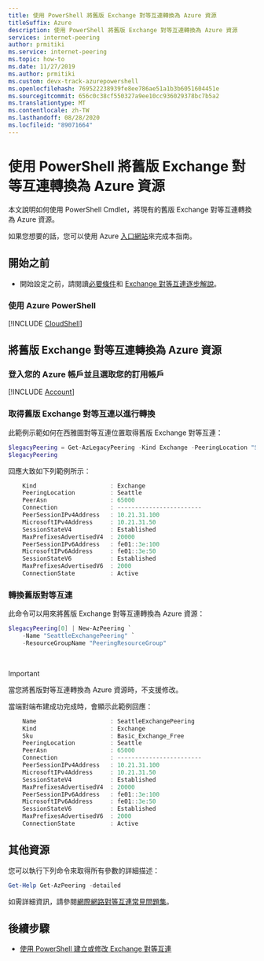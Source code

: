 ```yaml
---
title: 使用 PowerShell 將舊版 Exchange 對等互連轉換為 Azure 資源
titleSuffix: Azure
description: 使用 PowerShell 將舊版 Exchange 對等互連轉換為 Azure 資源
services: internet-peering
author: prmitiki
ms.service: internet-peering
ms.topic: how-to
ms.date: 11/27/2019
ms.author: prmitiki
ms.custom: devx-track-azurepowershell
ms.openlocfilehash: 769522238939fe8ee786ae51a1b3b6051604451e
ms.sourcegitcommit: 656c0c38cf550327a9ee10cc936029378bc7b5a2
ms.translationtype: MT
ms.contentlocale: zh-TW
ms.lasthandoff: 08/28/2020
ms.locfileid: "89071664"
---
```

# <a name="convert-a-legacy-exchange-peering-to-an-azure-resource-by-using-powershell"></a>使用 PowerShell 將舊版 Exchange 對等互連轉換為 Azure 資源

本文說明如何使用 PowerShell Cmdlet，將現有的舊版 Exchange 對等互連轉換為 Azure 資源。

如果您想要的話，您可以使用 Azure [入口網站](howto-legacy-exchange-portal.md)來完成本指南。

## <a name="before-you-begin"></a>開始之前
* 開始設定之前，請閱讀[必要條件](prerequisites.md)和 [Exchange 對等互連逐步解說](walkthrough-exchange-all.md)。

### <a name="work-with-azure-powershell"></a>使用 Azure PowerShell
[!INCLUDE [CloudShell](./includes/cloudshell-powershell-about.md)]

## <a name="convert-a-legacy-exchange-peering-to-an-azure-resource"></a>將舊版 Exchange 對等互連轉換為 Azure 資源

### <a name="sign-in-to-your-azure-account-and-select-your-subscription"></a>登入您的 Azure 帳戶並且選取您的訂用帳戶
[!INCLUDE [Account](./includes/account-powershell.md)]

### <a name="get-legacy-exchange-peering-for-conversion"></a><a name= get></a>取得舊版 Exchange 對等互連以進行轉換
此範例示範如何在西雅圖對等互連位置取得舊版 Exchange 對等互連：

```powershell
$legacyPeering = Get-AzLegacyPeering -Kind Exchange -PeeringLocation "Seattle"
$legacyPeering
```

回應大致如下列範例所示：
```powershell
    Kind                     : Exchange
    PeeringLocation          : Seattle
    PeerAsn                  : 65000
    Connection               : ------------------------
    PeerSessionIPv4Address   : 10.21.31.100
    MicrosoftIPv4Address     : 10.21.31.50
    SessionStateV4           : Established
    MaxPrefixesAdvertisedV4  : 20000
    PeerSessionIPv6Address   : fe01::3e:100
    MicrosoftIPv6Address     : fe01::3e:50
    SessionStateV6           : Established
    MaxPrefixesAdvertisedV6  : 2000
    ConnectionState          : Active
```

### <a name="convert-legacy-peering"></a>轉換舊版對等互連
此命令可以用來將舊版 Exchange 對等互連轉換為 Azure 資源：

```powershell
$legacyPeering[0] | New-AzPeering `
    -Name "SeattleExchangePeering" `
    -ResourceGroupName "PeeringResourceGroup"

```

&nbsp;
> [!IMPORTANT] 
> 當您將舊版對等互連轉換為 Azure 資源時，不支援修改。
&nbsp;

當端對端布建成功完成時，會顯示此範例回應：

```powershell
    Name                     : SeattleExchangePeering
    Kind                     : Exchange
    Sku                      : Basic_Exchange_Free
    PeeringLocation          : Seattle
    PeerAsn                  : 65000
    Connection               : ------------------------
    PeerSessionIPv4Address   : 10.21.31.100
    MicrosoftIPv4Address     : 10.21.31.50
    SessionStateV4           : Established
    MaxPrefixesAdvertisedV4  : 20000
    PeerSessionIPv6Address   : fe01::3e:100
    MicrosoftIPv6Address     : fe01::3e:50
    SessionStateV6           : Established
    MaxPrefixesAdvertisedV6  : 2000
    ConnectionState          : Active
```
## <a name="additional-resources"></a>其他資源
您可以執行下列命令來取得所有參數的詳細描述：

```powershell
Get-Help Get-AzPeering -detailed
```
如需詳細資訊，請參閱[網際網路對等互連常見問題集](faqs.md)。

## <a name="next-steps"></a>後續步驟

* [使用 PowerShell 建立或修改 Exchange 對等互連](howto-exchange-powershell.md)
